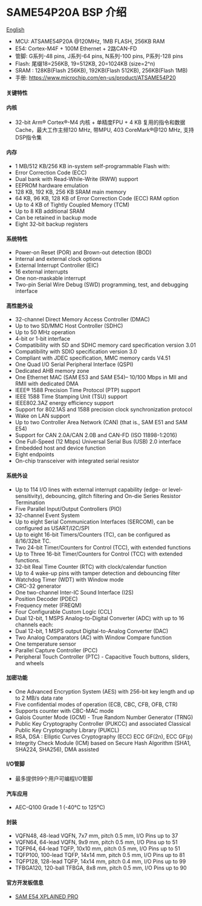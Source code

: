 # SAME54P20A BSP 介绍

[English](README.md) 
- MCU: ATSAME54P20A @120MHz, 1MB FLASH, 256KB RAM
- E54: Cortex-M4F + 100M Ethernet + 2路CAN-FD
- 管脚: G系列-48 pins, J系列-64 pins, N系列-100 pins, P系列-128 pins
- Flash: 尾缀18=256KB, 19=512KB, 20=1024KB (size=2^n)
- SRAM : 128KB(Flash 256KB), 192KB(Flash 512KB), 256KB(Flash 1MB)
- 手册: <https://www.microchip.com/en-us/product/ATSAME54P20>

#### 关键特性

#### 内核
  - 32-bit Arm® Cortex®-M4 内核 + 单精度FPU + 4 KB 复用的指令和数据Cache，最大工作主频120 MHz, 带MPU, 403 CoreMark®@120 MHz, 支持 DSP指令集

#### 内存
  - 1 MB/512 KB/256 KB in-system self-programmable Flash with:
  - Error Correction Code (ECC)
  - Dual bank with Read-While-Write (RWW) support
  - EEPROM hardware emulation
  - 128 KB, 192 KB, 256 KB SRAM main memory
  - 64 KB, 96 KB, 128 KB of Error Correction Code (ECC) RAM option
  - Up to 4 KB of Tightly Coupled Memory (TCM)
  - Up to 8 KB additional SRAM
  - Can be retained in backup mode
  - Eight 32-bit backup registers

#### 系统特性
  - Power-on Reset (POR) and Brown-out detection (BOD)
  - Internal and external clock options
  - External Interrupt Controller (EIC)
  - 16 external interrupts
  - One non-maskable interrupt
  - Two-pin Serial Wire Debug (SWD) programming, test, and debugging interface

#### 高性能外设
  - 32-channel Direct Memory Access Controller (DMAC)
  - Up to two SD/MMC Host Controller (SDHC)
  - Up to 50 MHz operation
  - 4-bit or 1-bit interface
  - Compatibility with SD and SDHC memory card specification version 3.01
  - Compatibility with SDIO specification version 3.0
  - Compliant with JDEC specification, MMC memory cards V4.51
  - One Quad I/O Serial Peripheral Interface (QSPI)
  - Dedicated AHB memory zone
  - One Ethernet MAC (SAM E53 and SAM E54)– 10/100 Mbps in MII and RMII with dedicated DMA
  - IEEE® 1588 Precision Time Protocol (PTP) support
  - IEEE 1588 Time Stamping Unit (TSU) support
  - IEEE802.3AZ energy efficiency support
  - Support for 802.1AS and 1588 precision clock synchronization protocol
  - Wake on LAN support
  -  Up to two Controller Area Network (CAN) (that is., SAM E51 and SAM E54)
  - Support for CAN 2.0A/CAN 2.0B and CAN-FD (ISO 11898-1:2016)
  - One Full-Speed (12 Mbps) Universal Serial Bus (USB) 2.0 interface
  - Embedded host and device function
  - Eight endpoints
  - On-chip transceiver with integrated serial resistor

#### 系统外设
  - Up to 114 I/O lines with external interrupt capability (edge- or level-sensitivity), debouncing, glitch filtering and On-die Series Resistor Termination
  - Five Parallel Input/Output Controllers (PIO)
  - 32-channel Event System
  - Up to eight Serial Communication Interfaces (SERCOM), can be configured as USART/I2C/SPI
  - Up to eight 16-bit Timers/Counters (TC), can be configured as 8/16/32bit TC.
  - Two 24-bit Timer/Counters for Control (TCC), with extended functions
  - Up to Three 16-bit Timer/Counters for Control (TCC) with extended functions.
  - 32-bit Real Time Counter (RTC) with clock/calendar function
  - Up to 4 wake-up pins with tamper detection and debouncing filter
  - Watchdog Timer (WDT) with Window mode
  - CRC-32 generator
  - One two-channel Inter-IC Sound Interface (I2S)
  - Position Decoder (PDEC)
  - Frequency meter (FREQM)
  - Four Configurable Custom Logic (CCL)
  - Dual 12-bit, 1 MSPS Analog-to-Digital Converter (ADC) with up to 16 channels each:
  - Dual 12-bit, 1 MSPS output Digital-to-Analog Converter (DAC)
  - Two Analog Comparators (AC) with Window Compare function
  - One temperature sensor
  - Parallel Capture Controller (PCC)
  - Peripheral Touch Controller (PTC) - Capacitive Touch buttons, sliders, and wheels

#### 加密功能
  - One Advanced Encryption System (AES) with 256-bit key length and up to 2 MB/s data rate
  - Five confidential modes of operation (ECB, CBC, CFB, OFB, CTR)
  - Supports counter with CBC-MAC mode
  - Galois Counter Mode (GCM) - True Random Number Generator (TRNG)
  - Public Key Cryptography Controller (PUKCC) and associated Classical Public Key Cryptography Library (PUKCL)
  - RSA, DSA : Elliptic Curves Cryptography (ECC) ECC GF(2n), ECC GF(p)
  - Integrity Check Module (ICM) based on Secure Hash Algorithm (SHA1, SHA224, SHA256), DMA assisted

#### I/O管脚
  - 最多提供99个用户可编程I/O管脚

#### 汽车应用
  - AEC-Q100 Grade 1 (-40°C to 125°C)

#### 封装
  - VQFN48,    48-lead VQFN, 7x7 mm,   pitch 0.5 mm, I/O Pins up to 37
  - VQFN64,    64-lead VQFN, 9x9 mm,   pitch 0.5 mm, I/O Pins up to 51
  - TQFP64,    64-lead TQFP, 10x10 mm, pitch 0.5 mm, I/O Pins up to 51
  - TQFP100,  100-lead TQFP, 14x14 mm, pitch 0.5 mm, I/O Pins up to 81
  - TQFP128,  128-lead TQFP, 14x14 mm, pitch 0.4 mm, I/O Pins up to 99
  - TFBGA120, 120-ball TFBGA, 8x8 mm,  pitch 0.5 mm, I/O Pins up to 90

#### 官方开发板信息
- [SAM E54 XPLAINED PRO](https://www.microchip.com/en-us/development-tool/DM320019-BNDL)